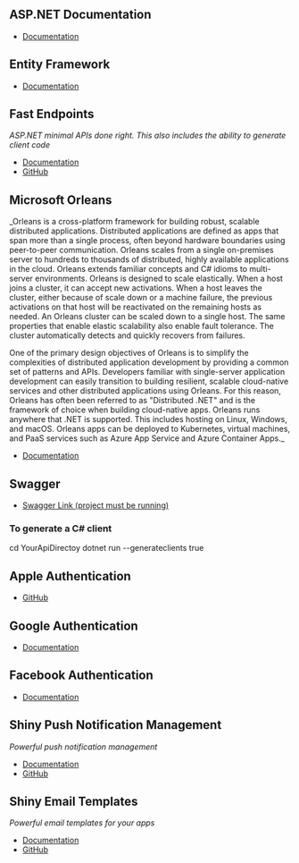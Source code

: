 ## ASP.NET Documentation
* [Documentation](https://learn.microsoft.com/en-us/aspnet/core/?view=aspnetcore-7.0)

## Entity Framework
* [Documentation](https://learn.microsoft.com/en-us/ef/core/)

## Fast Endpoints
_ASP.NET minimal APIs done right.  This also includes the ability to generate client code_

* [Documentation](https://fast-endpoints.com/)
* [GitHub](https://github.com/FastEndpoints/FastEndpoints)

<!--#if (orleans)-->
## Microsoft Orleans

_Orleans is a cross-platform framework for building robust, scalable distributed applications. Distributed applications are defined as apps that span more than a single process, often beyond hardware boundaries using peer-to-peer communication. Orleans scales from a single on-premises server to hundreds to thousands of distributed, highly available applications in the cloud. Orleans extends familiar concepts and C# idioms to multi-server environments. Orleans is designed to scale elastically. When a host joins a cluster, it can accept new activations. When a host leaves the cluster, either because of scale down or a machine failure, the previous activations on that host will be reactivated on the remaining hosts as needed. An Orleans cluster can be scaled down to a single host. The same properties that enable elastic scalability also enable fault tolerance. The cluster automatically detects and quickly recovers from failures.

One of the primary design objectives of Orleans is to simplify the complexities of distributed application development by providing a common set of patterns and APIs. Developers familiar with single-server application development can easily transition to building resilient, scalable cloud-native services and other distributed applications using Orleans. For this reason, Orleans has often been referred to as "Distributed .NET" and is the framework of choice when building cloud-native apps. Orleans runs anywhere that .NET is supported. This includes hosting on Linux, Windows, and macOS. Orleans apps can be deployed to Kubernetes, virtual machines, and PaaS services such as Azure App Service and Azure Container Apps._

* [Documentation](https://learn.microsoft.com/en-us/dotnet/orleans/)

<!--#endif-->
<!--#if (swagger)-->
## Swagger
* [Swagger Link (project must be running)](https://localhost:5001/swagger/v1/swagger.json)

### To generate a C# client
cd YourApiDirectoy
dotnet run --generateclients true

<!--#endif-->
<!--#if (apple)-->
## Apple Authentication
* [GitHub](https://github.com/aspnet-contrib/AspNet.Security.OAuth.Providers)

<!--#endif-->
<!--#if (google)-->
## Google Authentication
* [Documentation](https://learn.microsoft.com/en-us/aspnet/core/security/authentication/social/google-logins?view=aspnetcore-7.0)

<!--#endif-->
<!--#if (facebook)-->
## Facebook Authentication
* [Documentation](https://learn.microsoft.com/en-us/aspnet/core/security/authentication/social/facebook-logins?view=aspnetcore-7.0)

<!--#endif-->
<!--#if (push)-->
## Shiny Push Notification Management
_Powerful push notification management_

* [Documentation](http://shinylib.net/extensions/push/index.html)
* [GitHub](https://github.com/shinyorg/apiservices)

<!--#endif-->
<!--#if (email)-->
## Shiny Email Templates
_Powerful email templates for your apps_

* [Documentation](http://shinylib.net/extensions/email.html)
* [GitHub](https://github.com/shinyorg/apiservices)

<!--#endif-->